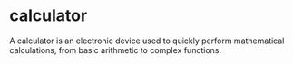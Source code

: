 # calculator
A calculator is an electronic device used to quickly perform mathematical calculations, from basic arithmetic to complex functions.
